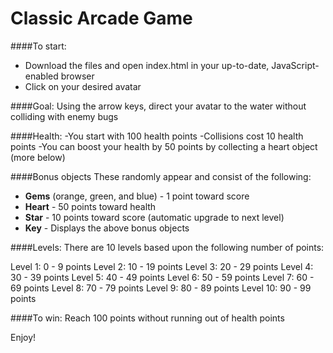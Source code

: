 Classic Arcade Game
===============================

####To start:
* Download the files and open index.html in your up-to-date, JavaScript-enabled browser
* Click on your desired avatar

####Goal:
Using the arrow keys, direct your avatar to the water without colliding with enemy bugs

####Health:
-You start with 100 health points
-Collisions cost 10 health points
-You can boost your health by 50 points by collecting a heart object (more below)

####Bonus objects
These randomly appear and consist of the following:
* **Gems** (orange, green, and blue) - 1 point toward score
* **Heart** - 50 points toward health
* **Star** - 10 points toward score (automatic upgrade to next level)
* **Key** - Displays the above bonus objects

####Levels:
There are 10 levels based upon the following number of points:

Level 1: 0 - 9 points
Level 2: 10 - 19 points
Level 3: 20 - 29 points
Level 4: 30 - 39 points
Level 5: 40 - 49 points
Level 6: 50 - 59 points
Level 7: 60 - 69 points
Level 8: 70 - 79 points
Level 9: 80 - 89 points
Level 10: 90 - 99 points

####To win:
Reach 100 points without running out of health points

Enjoy!
